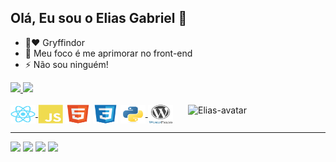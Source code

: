 ## Olá, Eu sou o Elias Gabriel 👋

- 🦁❤️ Gryffindor
- 🌱 Meu foco é me aprimorar no front-end
- ⚡ Não sou ninguém!

<div>
  <a href="https://github.com/EliasGabriel1">
  <img height="180em" src="https://github-readme-stats.vercel.app/api?username=EliasGabriel1&show_icons=true&theme=dracula&include_all_commits=true&count_private=true"/>
  <img height="180em" src="https://github-readme-stats.vercel.app/api/top-langs/?username=EliasGabriel1&layout=compact&langs_count=7&theme=dracula"/>
</div>
<div style="display: inline_block"><br>
  <a href="https://github.com/EliasGabriel1/tela-de-captacao"><img align="center" alt="elias-React" height="30" width="40" src="https://raw.githubusercontent.com/devicons/devicon/master/icons/react/react-original.svg"> </a>
  <img align="center" alt="elias-Js" height="30" width="40" src="https://raw.githubusercontent.com/devicons/devicon/master/icons/javascript/javascript-plain.svg">
  <a href="https://template-3-roan.vercel.app/"><img align="center" alt="elias-HTML" height="30" width="40" src="https://raw.githubusercontent.com/devicons/devicon/master/icons/html5/html5-original.svg"></a>
  <a href="https://teste-dado-apenas-com-html-e-css.vercel.app/"> <img align="center" alt="elias-CSS" height="30" width="40" src="https://raw.githubusercontent.com/devicons/devicon/master/icons/css3/css3-original.svg"></a>
  <a href="https://github.com/EliasGabriel1/LearningMorePython"><img align="center" alt="elias-Python" height="30" width="40" src="https://raw.githubusercontent.com/devicons/devicon/master/icons/python/python-original.svg"> </a>
  <img align="center" alt="elias-WP" height="30" width="40" src="https://raw.githubusercontent.com/devicons/devicon/master/icons/wordpress/wordpress-original.svg">
  <a href="https://eliasgabriel1.github.io/Portfolio/"> <img align="right" width="220px" alt="Elias-avatar" src="https://i.postimg.cc/L5ZBr2DG/Whats-App-Image-2021-09-06-at-12-48-26-removebg-preview.png"></a>
</div>
  <hr/>
  <div> 
  <a href="https://www.instagram.com/eliasgahh/" target="_blank"><img src="https://img.shields.io/badge/-Instagram-%23E4405F?style=for-the-badge&logo=instagram&logoColor=white" target="_blank"></a>
 <a href="https://twitter.com/EliasGahh" target="_blank"><img src="https://img.shields.io/badge/Twitter-1DA1F2?style=for-the-badge&logo=twitter&logoColor=white" target="_blank"></a>
  <a href = "mailto:elias147682@gmail.com"><img src="https://img.shields.io/badge/-Gmail-%23333?style=for-the-badge&logo=gmail&logoColor=white" target="_blank"></a>
  <a href="https://www.linkedin.com/in/elias-gabriel-437551121/" target="_blank"><img src="https://img.shields.io/badge/-LinkedIn-%230077B5?style=for-the-badge&logo=linkedin&logoColor=white" target="_blank"></a> 
  </div>

